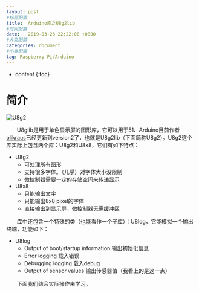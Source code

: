 ```yaml
---
layout: post
#标题配置
title:  Arduino库之U8g2lib
#时间配置
date:   2019-03-23 22:22:00 +0800
#大类配置
categories: document
#小类配置
tag: Raspberry Pi/Arduino
---
```


* content
{:toc}
# 简介

![U8g2](https://raw.githubusercontent.com/wiki/olikraus/u8g2/img/uc1701_dogs102_uno_board_320.jpg "U8g2")

&emsp;&emsp;U8glib是用于单色显示屏的图形库，它可以用于51、Arduino目前作者[olikraus](https://github.com/olikraus)已经更新到version2了，也就是U8g2lib（下面简称U8g2）。U8g2这个库实际上包含两个库：U8g2和U8x8，它们有如下特点：

* U8g2
  * 可处理所有图形
  * 支持很多字体。（几乎）对字体大小没限制
  * 微控制器需要一定的存储空间来传递显示
* U8x8
  * 只能输出文字
  * 只能输出8x8 pixel的字体
  * 直接输出到显示屏，微控制器无需缓冲区

&emsp;&emsp;库中还包含一个特殊的类（也能看作一个子库）：U8log，它能模拟一个输出终端，功能如下：

* U8log
  * Output of boot/startup information 输出初始化信息
  * Error logging 载入错误
  * Debugging logging 载入debug
  * Output of sensor values 输出传感器值（我看上的是这一点）

&emsp;&emsp;下面我们结合实际操作来学习。

# 